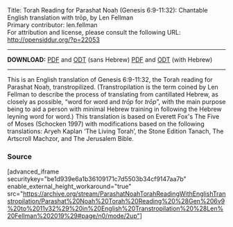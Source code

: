 <html>
<head></head>
<body>
Title: Torah Reading for Parashat Noaḥ (Genesis 6:9-11:32): Chantable English translation with trōp, by Len Fellman<br />
Primary contributor: len.fellman<br />
For attribution and license, please consult the following URL: <a href="http://opensiddur.org/?p=22053">http://opensiddur.org/?p=22053</a>
<p />
<hr />

<style type="text/css" media="all">.printfriendly {display: none!important;}</style>

<strong>DOWNLOAD:</strong> 
<a href="https://archive.org/download/ParashatNoahTorahReadingWithEnglishTranstropilation/Parashat%20Noah%20Torah%20Reading%20%28Gen%206v9%20to%2011v32%29%20in%20English%20Transtropilation%20%28Len%20Fellman%202019%29%20-%20english%20only.pdf">PDF</a> and <a href="https://archive.org/download/ParashatNoahTorahReadingWithEnglishTranstropilation/Parashat%20Noah%20Torah%20Reading%20%28Gen%206v9%20to%2011v32%29%20in%20English%20Transtropilation%20%28Len%20Fellman%202019%29%20-%20english%20only.odt">ODT</a> (sans Hebrew) 
<a href="https://archive.org/download/ParashatNoahTorahReadingWithEnglishTranstropilation/Parashat%20Noah%20Torah%20Reading%20%28Gen%206v9%20to%2011v32%29%20in%20English%20Transtropilation%20%28Len%20Fellman%202019%29.pdf">PDF</a> and <a href="https://archive.org/download/ParashatNoahTorahReadingWithEnglishTranstropilation/Parashat%20Noah%20Torah%20Reading%20%28Gen%206v9%20to%2011v32%29%20in%20English%20Transtropilation%20%28Len%20Fellman%202019%29.odt">ODT</a> (with Hebrew)


<hr />

This is an English translation of Genesis 6:9-11:32, the Torah reading for Parashat Noaḥ, transtropilized. (Transtropilation is the term coined by Len Fellman to describe the process of translating from cantillated Hebrew, as closely as possible, “word for word and <em>trōp</em> for <em>trōp</em>”, with the main purpose being to aid a person with minimal Hebrew training in following the Hebrew leyning word for word.) This translation is based on Everett Fox's The Five of Moses (Schocken 1997) with modifications based on the following translations: Aryeh Kaplan ‘The Living Torah’, the Stone Edition Tanach, The Artscroll Machzor, and The Jerusalem Bible.


<h3>Source</h3>

[advanced_iframe securitykey="be1d939e6a1b36109171c7d5503b34cf9147aa7b" enable_external_height_workaround="true" src="https://archive.org/stream/ParashatNoahTorahReadingWithEnglishTranstropilation/Parashat%20Noah%20Torah%20Reading%20%28Gen%206v9%20to%2011v32%29%20in%20English%20Transtropilation%20%28Len%20Fellman%202019%29#page/n0/mode/2up"]


</body>
</html>